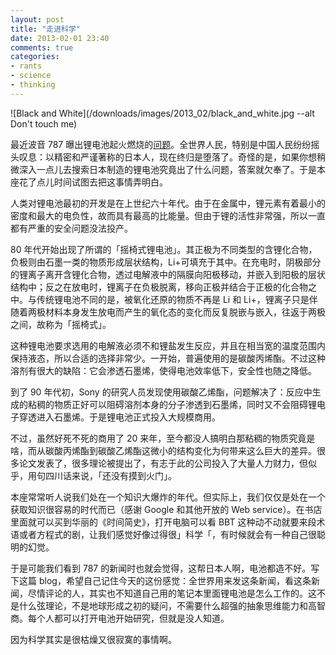 ```yaml
---
layout: post
title: "走进科学"
date: 2013-02-01 23:40
comments: true
categories:
- rants
- science
- thinking
---
```



![Black and White](/downloads/images/2013_02/black_and_white.jpg --alt Don't touch me)

最近波音 787 曝出锂电池起火燃烧的[问题][1]。全世界人民，特别是中国人民纷纷摇头叹息：以精密和严谨著称的日本人，现在终归是堕落了。奇怪的是，如果你想稍微深入一点儿去搜索日本制造的锂电池究竟出了什么问题，答案就欠奉了。于是本座花了点儿时间试图去把这事情弄明白。

人类对锂电池最初的开发是在上世纪六十年代。由于在金属中，锂元素有着最小的密度和最大的电负性，故而具有最高的比能量。但由于锂的活性非常强，所以一直都有严重的安全问题没法投产。

80 年代开始出现了所谓的「摇椅式锂电池」。其正极为不同类型的含锂化合物，负极则由石墨一类的物质形成层状结构，Li+可填充于其中。在充电时，阴极部分的锂离子离开含锂化合物，透过电解液中的隔膜向阳极移动，并嵌入到阳极的层状结构中；反之在放电时，锂离子在负极脱离，移向正极并结合于正极的化合物之中。与传统锂电池不同的是，被氧化还原的物质不再是 Li 和 Li+，锂离子只是伴随着两极材料本身发生放电而产生的氧化态的变化而反复脱嵌与嵌入，往返于两极之间，故称为「摇椅式」。

这种锂电池要求选用的电解液必须不和锂盐发生反应，并且在相当宽的温度范围内保持液态，所以合适的选择非常少。一开始，普遍使用的是碳酸丙烯酯。不过这种溶剂有很大的缺陷：它会渗透石墨烯，使得电池效率低下，安全性也随之降低。

到了 90 年代初，Sony 的研究人员发现使用碳酸乙烯酯，问题解决了：反应中生成的粘稠的物质正好可以阻碍溶剂本身的分子渗透到石墨烯，同时又不会阻碍锂电子穿透进入石墨烯。于是锂电池正式投入大规模商用。

不过，虽然好死不死的商用了 20 来年，至今都没人搞明白那粘稠的物质究竟是啥，而从碳酸丙烯酯到碳酸乙烯酯这微小的结构变化为何带来这么巨大的差异。很多论文发表了，很多理论被提出了，有志于此的公司投入了大量人力财力，但似乎，用句四川话来说，「还没有摸到火门」。

本座常常听人说我们处在一个知识大爆炸的年代。但实际上，我们仅仅是处在一个获取知识很容易的时代而已（感谢 Google 和其他开放的 Web service）。在书店里面就可以买到华丽的《时间简史》，打开电脑可以看 BBT 这种动不动就要来段术语或者方程式的剧，让我们感觉好像过得很」科学「，有时候就会有一种自己很聪明的幻觉。

于是可能我们看到 787 的新闻时也就会觉得，这帮日本人啊，电池都造不好。写下这篇 blog，希望自己记住今天的这份感觉：全世界用来发这条新闻，看这条新闻，尽情评论的人，其实也不知道自己用的笔记本里面锂电池是怎么工作的。这不是什么弦理论，不是地球形成之初的疑问，不需要什么超强的抽象思维能力和高智商。每个人都可以打开电池开始研究，但就是没人知道。

因为科学其实是很枯燥又很寂寞的事情啊。

 [1]: http://finance.sina.com.cn/world/mzjj/20130130/140414451075.shtml